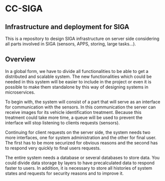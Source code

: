 # CC-SIGA
## Infrastructure and deployment for SIGA

This is a repository to design SIGA infrastructure on server side considering all parts involved in SIGA (sensors, APPS, storing, large tasks...).

## Overview
In a global form, we have to divide all functionalities to be able to get a distributed and scalable system. The new functionalities which could be needed in this system will be easier to include in the project or even it is possible to make them standalone by this way of designing systems in microservices.

To begin with, the system will consist of a part that will serve as an interface for communication with the sensors. In this communication the server can receive images for its vehicle identification treatment. Because this treatment could take more time, a queue will be used to prevent the interface will stop listening to clients requests (sensors).

Continuing for client requests on the server side, the system needs two more interfaces, one for system administration and the other for final user. The first has to be more securized for obvious reasons and the second has to respond very quickly to final users requests.

The entire system needs a database or several databases to store data. You could divide data storage by layers to have precalculated data to respond faster to users. In addition, it is necessary to store all histories of system states and requests for security reasons and to improve it.